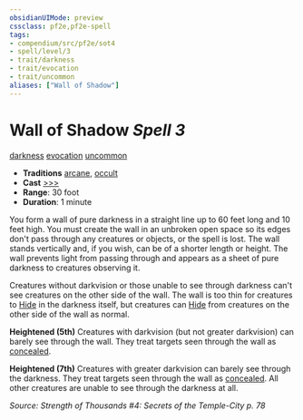 ```yaml
---
obsidianUIMode: preview
cssclass: pf2e,pf2e-spell
tags:
- compendium/src/pf2e/sot4
- spell/level/3
- trait/darkness
- trait/evocation
- trait/uncommon
aliases: ["Wall of Shadow"]
---
```

# Wall of Shadow *Spell 3*   
[darkness](Reference/Rules/Traits/darkness.md "Darkness Effect Trait")  [evocation](evocation.md "Evocation School Trait")  [uncommon](uncommon.md "Uncommon Rarity Trait")  

- **Traditions** [arcane](arcane.md "Arcane Tradition Trait"), [occult](occult.md "Occult Tradition Trait")
- **Cast** [>>>](chapter-9-playing-the-game.md#Actions "Three-Action") 
- **Range**: 30 foot
- **Duration**: 1 minute

You form a wall of pure darkness in a straight line up to 60 feet long and 10 feet high. You must create the wall in an unbroken open space so its edges don't pass through any creatures or objects, or the spell is lost. The wall stands vertically and, if you wish, can be of a shorter length or height. The wall prevents light from passing through and appears as a sheet of pure darkness to creatures observing it.

Creatures without darkvision or those unable to see through darkness can't see creatures on the other side of the wall. The wall is too thin for creatures to [Hide](Reference/Rules/Actions/hide.md) in the darkness itself, but creatures can [Hide](Reference/Rules/Actions/hide.md) from creatures on the other side of the wall as normal.

**Heightened (5th)** Creatures with darkvision (but not greater darkvision) can barely see through the wall. They treat targets seen through the wall as [concealed](conditions.md#Concealed).

**Heightened (7th)** Creatures with greater darkvision can barely see through the darkness. They treat targets seen through the wall as [concealed](conditions.md#Concealed). All other creatures are unable to see through the darkness at all.

*Source: Strength of Thousands #4: Secrets of the Temple-City p. 78*